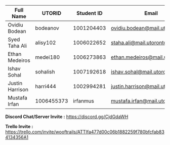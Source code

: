 | Full Name | UTORID | Student ID | Email | Best Way to Contact | Discord Username|
|-----------|--------|------------|-------|---------------------|------------------|
|Ovidiu Bodean|bodeanov|1001204403|ovidiu.bodean@mail.utoronto.ca|9054628186|ovi#1878|
|Syed Taha Ali|alisy102|1006022652 |staha.ali@mail.utoronto.ca|6479160298|Tahali#4103|
|Ethan Medeiros|medei180|1006273863|ethan.medeiros@mail.utoronto.ca|6476770493|K00lAid#7705|
|Ishav Sohal|sohalish|1007192618|ishav.sohal@mail.utoronto.ca|6477872609|Ishav Sohal#9043|
|Justin Harrison|harri444|1002994281|justin.harrison@mail.utoronto.ca|6139812840|Potato Diet#8800|
|Mustafa Irfan|1006455373|irfanmus |mustafa.irfan@mail.utoronto.ca |6476760012|Moose1#1467|

**Discord Chat/Server Invite :** https://discord.gg/CjdGdaWH

**Trello Invite :** https://trello.com/invite/wooftrails/ATTIfa477d00c06b1882259f780bfcfab834134356A1